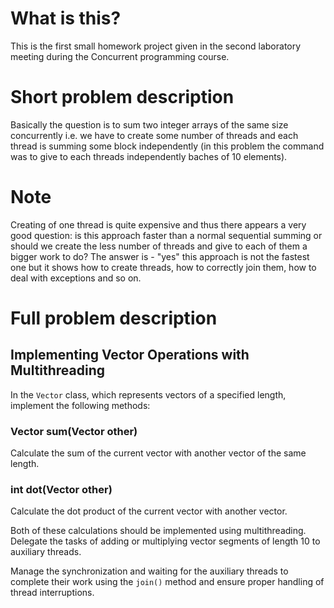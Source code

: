 # What is this?

This is the first small homework project given in the second laboratory meeting during the Concurrent programming course.

# Short problem description
Basically the question is to sum two integer arrays of the same size concurrently i.e. we have to create some number of threads
and each thread is summing some block independently (in this problem the command was to give to each threads independently baches 
of 10 elements). 

# Note
Creating of one thread is quite expensive and thus there appears a very good question: is this approach faster than a normal 
sequential summing or should we create the less number of threads and give to each of them a bigger work to do? The answer is - 
"yes" this approach is not the fastest one but it shows how to create threads, how to correctly join them, how to deal with exceptions and so on.

# Full problem description

## Implementing Vector Operations with Multithreading

In the `Vector` class, which represents vectors of a specified length, implement the following methods:

### Vector sum(Vector other)
Calculate the sum of the current vector with another vector of the same length.

### int dot(Vector other)
Calculate the dot product of the current vector with another vector.

Both of these calculations should be implemented using multithreading. Delegate the tasks of adding or multiplying vector segments of length 10 to auxiliary threads.

Manage the synchronization and waiting for the auxiliary threads to complete their work using the `join()` method and ensure proper handling of thread interruptions.
